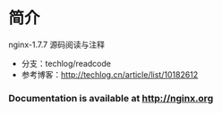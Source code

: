 # 简介
nginx-1.7.7 源码阅读与注释
- 分支：techlog/readcode
- 参考博客：http://techlog.cn/article/list/10182612

### Documentation is available at http://nginx.org
